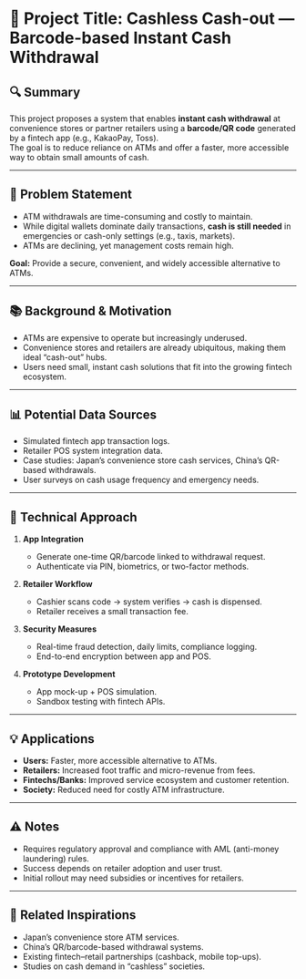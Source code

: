 # 🧠 Project Title: Cashless Cash-out — Barcode-based Instant Cash Withdrawal

## 🔍 Summary
This project proposes a system that enables **instant cash withdrawal** at convenience stores or partner retailers using a **barcode/QR code** generated by a fintech app (e.g., KakaoPay, Toss).  
The goal is to reduce reliance on ATMs and offer a faster, more accessible way to obtain small amounts of cash.

---

## 🎯 Problem Statement
- ATM withdrawals are time-consuming and costly to maintain.  
- While digital wallets dominate daily transactions, **cash is still needed** in emergencies or cash-only settings (e.g., taxis, markets).  
- ATMs are declining, yet management costs remain high.  

**Goal:** Provide a secure, convenient, and widely accessible alternative to ATMs.

---

## 📚 Background & Motivation
- ATMs are expensive to operate but increasingly underused.  
- Convenience stores and retailers are already ubiquitous, making them ideal “cash-out” hubs.  
- Users need small, instant cash solutions that fit into the growing fintech ecosystem.  

---

## 📊 Potential Data Sources
- Simulated fintech app transaction logs.  
- Retailer POS system integration data.  
- Case studies: Japan’s convenience store cash services, China’s QR-based withdrawals.  
- User surveys on cash usage frequency and emergency needs.  

---

## 🧪 Technical Approach
1. **App Integration**  
   - Generate one-time QR/barcode linked to withdrawal request.  
   - Authenticate via PIN, biometrics, or two-factor methods.  

2. **Retailer Workflow**  
   - Cashier scans code → system verifies → cash is dispensed.  
   - Retailer receives a small transaction fee.  

3. **Security Measures**  
   - Real-time fraud detection, daily limits, compliance logging.  
   - End-to-end encryption between app and POS.  

4. **Prototype Development**  
   - App mock-up + POS simulation.  
   - Sandbox testing with fintech APIs.  

---

## 💡 Applications
- **Users:** Faster, more accessible alternative to ATMs.  
- **Retailers:** Increased foot traffic and micro-revenue from fees.  
- **Fintechs/Banks:** Improved service ecosystem and customer retention.  
- **Society:** Reduced need for costly ATM infrastructure.  

---

## ⚠️ Notes
- Requires regulatory approval and compliance with AML (anti-money laundering) rules.  
- Success depends on retailer adoption and user trust.  
- Initial rollout may need subsidies or incentives for retailers.  

---

## 🔗 Related Inspirations
- Japan’s convenience store ATM services.  
- China’s QR/barcode-based withdrawal systems.  
- Existing fintech–retail partnerships (cashback, mobile top-ups).  
- Studies on cash demand in “cashless” societies.
